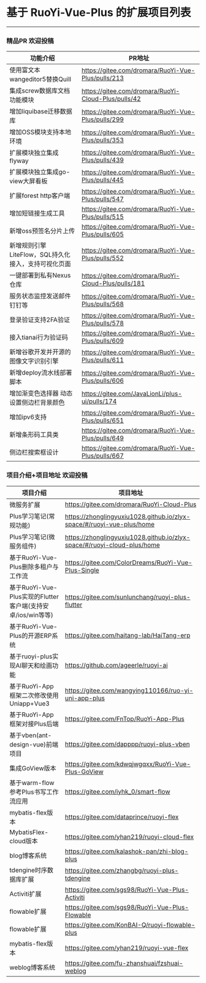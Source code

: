 # 基于 RuoYi-Vue-Plus 的扩展项目列表
- - -
### 精品PR 欢迎投稿
| 功能介绍                            | PR地址                                                 |
|---------------------------------|------------------------------------------------------|
| 使用富文本wangeditor5替换Quill         | https://gitee.com/dromara/RuoYi-Vue-Plus/pulls/213   |
| 集成screw数据库文档功能模块                | https://gitee.com/dromara/RuoYi-Cloud-Plus/pulls/42  |
| 增加liquibase迁移数据库                | https://gitee.com/dromara/RuoYi-Vue-Plus/pulls/299   |
| 增加OSS模块支持本地环境                   | https://gitee.com/dromara/RuoYi-Vue-Plus/pulls/353   |
| 扩展模块独立集成flyway                  | https://gitee.com/dromara/RuoYi-Vue-Plus/pulls/439   |
| 扩展模块独立集成go-view大屏看板             | https://gitee.com/dromara/RuoYi-Vue-Plus/pulls/445   |
| 扩展forest http客户端                | https://gitee.com/dromara/RuoYi-Vue-Plus/pulls/547   |
| 增加短链接生成工具                       | https://gitee.com/dromara/RuoYi-Vue-Plus/pulls/515   |
| 新增oss预签名分片上传                    | https://gitee.com/dromara/RuoYi-Vue-Plus/pulls/605   |
| 新增规则引擎LiteFlow，SQL持久化接入，支持可视化页面 | https://gitee.com/dromara/RuoYi-Vue-Plus/pulls/552   |
| 一键部署到私有Nexus仓库                  | https://gitee.com/dromara/RuoYi-Cloud-Plus/pulls/181 |
| 服务状态监控发送邮件钉钉等                   | https://gitee.com/dromara/RuoYi-Vue-Plus/pulls/568   |
| 登录验证支持2FA验证                     | https://gitee.com/dromara/RuoYi-Vue-Plus/pulls/578   |
| 接入tianai行为验证码                   | https://gitee.com/dromara/RuoYi-Vue-Plus/pulls/609   |
| 新增谷歌开发并开源的图像文字识别引擎              | https://gitee.com/dromara/RuoYi-Vue-Plus/pulls/611   |
| 新增deploy流水线部署脚本                 | https://gitee.com/dromara/RuoYi-Vue-Plus/pulls/606   |
| 增加渐变色选择器 动态设置侧边栏背景颜色            | https://gitee.com/JavaLionLi/plus-ui/pulls/174       |
| 增加ipv6支持                        | https://gitee.com/dromara/RuoYi-Vue-Plus/pulls/651   |
| 新增条形码工具类                        | https://gitee.com/dromara/RuoYi-Vue-Plus/pulls/649   |
| 侧边栏搜索框设计                        | https://gitee.com/dromara/RuoYi-Vue-Plus/pulls/667   |

### 项目介绍+项目地址 欢迎投稿


| 项目介绍                                          | 项目地址                                                                    |
|-----------------------------------------------|-------------------------------------------------------------------------|
| 微服务扩展                                         | https://gitee.com/dromara/RuoYi-Cloud-Plus                              |
| Plus学习笔记(常规功能)                                | https://zhonglingyuxiu1028.github.io/zlyx-space/#/ruoyi-vue-plus/home   |
| Plus学习笔记(微服务组件)                               | https://zhonglingyuxiu1028.github.io/zlyx-space/#/ruoyi-cloud-plus/home |
| 基于RuoYi-Vue-Plus删除多租户与工作流                     | https://gitee.com/ColorDreams/RuoYi-Vue-Plus-Single                     |
| 基于RuoYi-Vue-Plus实现的Flutter客户端(支持安卓/ios/win等等) | https://gitee.com/sunlunchang/ruoyi-plus-flutter                        |
| 基于RuoYi-Vue-Plus的开源ERP系统                      | https://gitee.com/haitang-lab/HaiTang-erp                               |
| 基于ruoyi-plus实现AI聊天和绘画功能                       | https://github.com/ageerle/ruoyi-ai                                     |
| 基于RuoYi-App框架二次修改使用Uniapp+Vue3                | https://gitee.com/wangying110166/ruo-yi-uni-app-plus                    |
| 基于RuoYi-App框架对接Plus后端                         | https://gitee.com/FnTop/RuoYi-App-Plus                                  |
| 基于vben(ant-design-vue)前端项目                    | https://gitee.com/dapppp/ruoyi-plus-vben                                |
| 集成GoView版本                                    | https://gitee.com/kdwqjwgqxx/RuoYi-Vue-Plus-GoView                      |
| 基于warm-flow参考Plus书写工作流应用                      | https://gitee.com/iyhk_0/smart-flow                                     | 
| mybatis-flex版本                                | https://gitee.com/dataprince/ruoyi-flex                                 |
| MybatisFlex-cloud版本                           | https://gitee.com/yhan219/ruoyi-cloud-flex                              |
| blog博客系统                                      | https://gitee.com/kalashok-pan/zhi-blog-plus                            |
| tdengine时序数据库扩展                               | https://gitee.com/zhangbg/ruoyi-plus-tdengine                           |
| Activiti扩展                                    | https://gitee.com/sgs98/RuoYi-Vue-Plus-Activiti                         |
| flowable扩展                                    | https://gitee.com/sgs98/RuoYi-Vue-Plus-Flowable                         |
| flowable扩展                                    | https://gitee.com/KonBAI-Q/ruoyi-flowable-plus                          |
| mybatis-flex版本                                | https://gitee.com/yhan219/ruoyi-vue-flex                                |
| weblog博客系统                                    | https://gitee.com/fu-zhanshuai/fzshuai-weblog                           |